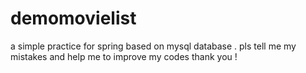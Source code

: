 # demomovielist
a simple practice for spring based on mysql database .
pls tell me my mistakes and help me to improve my codes 
thank you !
